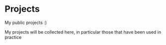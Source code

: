 # Projects
My public projects :)

My projects will be collected here, in particular those that have been used in practice

